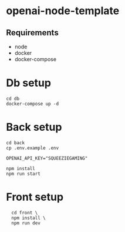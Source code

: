 # openai-node-template

## Requirements

- node
- docker
- docker-compose

# Db setup
```
cd db
docker-compose up -d
```

# Back setup 

```
cd back
cp .env.example .env
```

```env
OPENAI_API_KEY="SQUEEZIEGAMING"
```

```
npm install
npm run start
```

# Front setup 

```
  cd front \
  npm install \
  npm run dev
```
